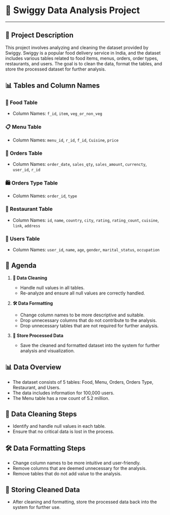 # 🍔 Swiggy Data Analysis Project
-------------------------------------------------------------

## 📜 Project Description
This project involves analyzing and cleaning the dataset provided by Swiggy. Swiggy is a popular food delivery service in India, and the dataset includes various tables related to food items, menus, orders, order types, restaurants, and users. The goal is to clean the data, format the tables, and store the processed dataset for further analysis.

## 📊 Tables and Column Names

### 🍲 Food Table
- Column Names: `f_id`, `item`, `veg_or_non_veg`

### 📋 Menu Table
- Column Names: `menu_id`, `r_id`, `f_id`, `Cuisine`, `price`

### 📝 Orders Table
- Column Names: `order_date`, `sales_qty`, `sales_amount`, `currencty`, `user_id`, `r_id`

### 🛍️ Orders Type Table
- Column Names: `order_id`, `type`

### 🍴 Restaurant Table
- Column Names: `id`, `name`, `country`, `city`, `rating`, `rating_count`, `cuisine`, `link`, `address`

### 👥 Users Table
- Column Names: `user_id`, `name`, `age`, `gender`, `marital_status`, `occupation`

## 📝 Agenda
1. **🧹 Data Cleaning**
   - Handle null values in all tables.
   - Re-analyze and ensure all null values are correctly handled.

2. **🛠️ Data Formatting**
   - Change column names to be more descriptive and suitable.
   - Drop unnecessary columns that do not contribute to the analysis.
   - Drop unnecessary tables that are not required for further analysis.

3. **💾 Store Processed Data**
   - Save the cleaned and formatted dataset into the system for further analysis and visualization.

## 📊 Data Overview
- The dataset consists of 5 tables: Food, Menu, Orders, Orders Type, Restaurant, and Users.
- The data includes information for 100,000 users.
- The Menu table has a row count of 5.2 million.

## 🧼 Data Cleaning Steps
- Identify and handle null values in each table.
- Ensure that no critical data is lost in the process.

## 🛠️ Data Formatting Steps
- Change column names to be more intuitive and user-friendly.
- Remove columns that are deemed unnecessary for the analysis.
- Remove tables that do not add value to the analysis.

## 💾 Storing Cleaned Data
- After cleaning and formatting, store the processed data back into the system for further use.
